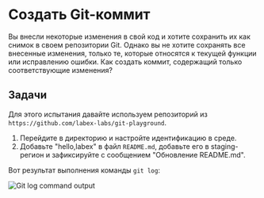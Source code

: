 # Создать Git-коммит

Вы внесли некоторые изменения в свой код и хотите сохранить их как снимок в своем репозитории Git. Однако вы не хотите сохранять все внесенные изменения, только те, которые относятся к текущей функции или исправлению ошибки. Как создать коммит, содержащий только соответствующие изменения?

## Задачи

Для этого испытания давайте используем репозиторий из `https://github.com/labex-labs/git-playground`.

1. Перейдите в директорию и настройте идентификацию в среде.
2. Добавьте "hello,labex" в файл `README.md`, добавьте его в staging-регион и зафиксируйте с сообщением "Обновление README.md".

Вот результат выполнения команды `git log`:

![Git log command output](../assets/challenge-create-commit-step1-1.png)
